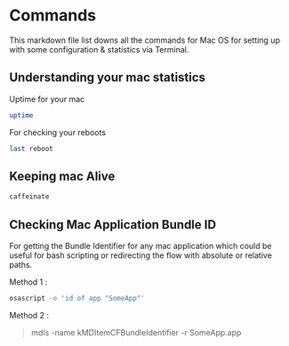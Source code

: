 # Commands

This markdown file list downs all the commands for Mac OS for setting up with some configuration & statistics via Terminal.

## 

## Understanding your mac statistics

Uptime for your mac

```sh
uptime
```

For checking your reboots

```sh
last reboot
```

## Keeping mac Alive

```sh
caffeinate
```


## Checking Mac Application Bundle ID

For getting the Bundle Identifier for any mac application which could be useful for bash scripting or redirecting the flow with absolute or relative paths.

Method 1 :

```sh
osascript -e 'id of app "SomeApp"'
```

Method 2 :

> mdls -name kMDItemCFBundleIdentifier -r SomeApp.app

## 

